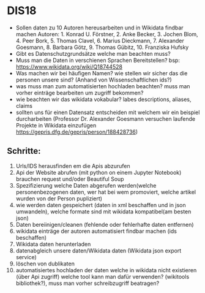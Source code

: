 # DIS18

* Sollen daten zu 10 Autoren hereusarbeiten und in Wikidata findbar machen Autoren: 1. Konrad U. Förstner, 2. Anke Becker, 3. Jochen Blom, 4. Peer Bork, 5. Thomas Clavel, 6. Marius Dieckmann, 7. Alexander Goesmann, 8. Barbara Götz, 9. Thomas Gübitz, 10. Franziska Hufsky  
* Gibt es Datenschutzgrundsätze welche man beachten muss?
* Muss man die Daten in verschienen Sprachen Bereitstellen? bsp: https://www.wikidata.org/wiki/Q18744528
* Was machen wir bei häufigen Namen? wie stellen wir sicher das die personen unsere sind? (Anhand von Wissenschaftlichen ids?)
* was muss man zum automatisierten hochladen beachten? muss man vorher einträge bearbeiten um zugriff bekommen?
* wie beachten wir das wikidata vokabular? labes descriptions, aliases, claims
* sollten uns für einen Datensatz entscheiden mit welchem wir ein beispiel durcharbeiten (Professor Dr. Alexander Goesmann versuchen laufende Projekte in Wikidata einzufügen https://gepris.dfg.de/gepris/person/188428736)

## Schritte:
1. Urls/IDS herausfinden em die Apis abzurufen
1. Api der Website abrufen (mit python on einem Jupyter Notebook) brauchen request und/oder Beautiful Soup
2. Spezifizierung welche Daten abgerufen werden(welche personenbezogenen daten, wer hat bei wem promoviert, welche artikel wurden von der Person pupliziert)
3. wie werden daten gespeichert (daten in xml beschaffen und in json umwandeln), welche formate sind mit wikidata kompatibel(am besten json)
4. Daten bereiinigen/cleanen (fehlende oder fehlerhafte daten entfernen)
5. wikidata einträge der autoren automatisiert findbar machen (ids beschaffen)
6. Wikidata daten herunterladen
7. datenabgleich unsere daten/Wikidata daten (Wikidata json export service)
8. löschen von dublikaten 
9. automatisiertes hochladen der daten welche in wikidata nicht existieren (über Api zugriff) welche tool kann man dafür verwenden? (wikitools bibliothek?), muss man vorher schreibzugriff beatragen?
